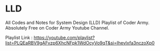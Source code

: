 # LLD
All Codes and Notes for System Design (LLD) Playlist of Coder Army.
Absolutely Free on Coder Army Youtube Channel. 

Playlist Link : https://youtube.com/playlist?list=PLQEaRBV9gAFvzp6XhcNFpk1WdOcyVo9qT&si=Ihevlxfa3nczoXp0
